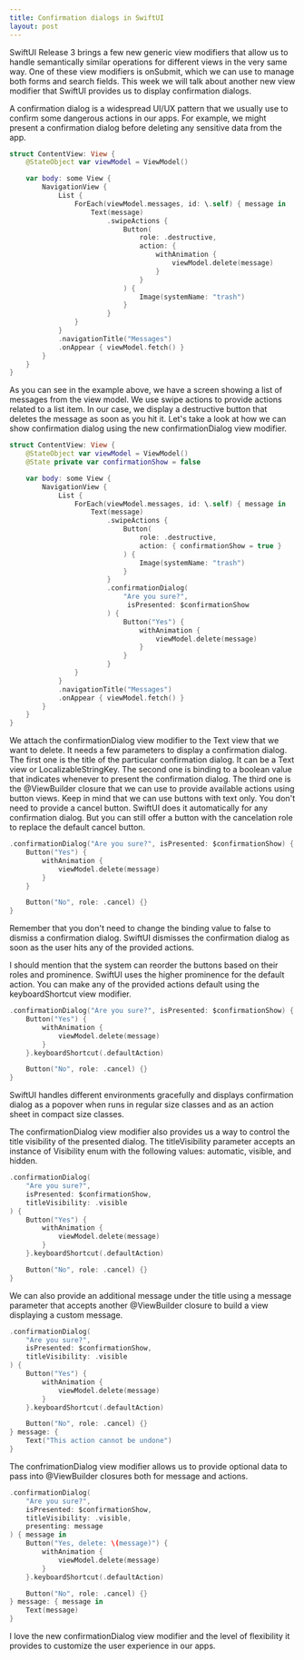 ```yaml
---
title: Confirmation dialogs in SwiftUI
layout: post
---
```


SwiftUI Release 3 brings a few new generic view modifiers that allow us to handle semantically similar operations for different views in the very same way. One of these view modifiers is onSubmit, which we can use to manage both forms and search fields. This week we will talk about another new view modifier that SwiftUI provides us to display confirmation dialogs.

A confirmation dialog is a widespread UI/UX pattern that we usually use to confirm some dangerous actions in our apps. For example, we might present a confirmation dialog before deleting any sensitive data from the app.

```swift
struct ContentView: View {
    @StateObject var viewModel = ViewModel()

    var body: some View {
        NavigationView {
            List {
                ForEach(viewModel.messages, id: \.self) { message in
                    Text(message)
                        .swipeActions {
                            Button(
                                role: .destructive,
                                action: { 
                                    withAnimation {
                                        viewModel.delete(message) 
                                    } 
                                }
                            ) {
                                Image(systemName: "trash")
                            }
                        }
                }
            }
            .navigationTitle("Messages")
            .onAppear { viewModel.fetch() }
        }
    }
}
```

As you can see in the example above, we have a screen showing a list of messages from the view model. We use swipe actions to provide actions related to a list item. In our case, we display a destructive button that deletes the message as soon as you hit it. Let's take a look at how we can show confirmation dialog using the new confirmationDialog view modifier.

```swift
struct ContentView: View {
    @StateObject var viewModel = ViewModel()
    @State private var confirmationShow = false

    var body: some View {
        NavigationView {
            List {
                ForEach(viewModel.messages, id: \.self) { message in
                    Text(message)
                        .swipeActions {
                            Button(
                                role: .destructive,
                                action: { confirmationShow = true }
                            ) {
                                Image(systemName: "trash")
                            }
                        }
                        .confirmationDialog(
                            "Are you sure?",
                             isPresented: $confirmationShow
                        ) { 
                            Button("Yes") {
                                withAnimation { 
                                    viewModel.delete(message) 
                                }
                            }
                        }
                }
            }
            .navigationTitle("Messages")
            .onAppear { viewModel.fetch() }
        }
    }
}
```

We attach the confirmationDialog view modifier to the Text view that we want to delete. It needs a few parameters to display a confirmation dialog.
The first one is the title of the particular confirmation dialog. It can be a Text view or LocalizableStringKey.
The second one is binding to a boolean value that indicates whenever to present the confirmation dialog.
The third one is the @ViewBuilder closure that we can use to provide available actions using button views. Keep in mind that we can use buttons with text only.
You don't need to provide a cancel button. SwiftUI does it automatically for any confirmation dialog. But you can still offer a button with the cancelation role to replace the default cancel button.

```swift
.confirmationDialog("Are you sure?", isPresented: $confirmationShow) {
    Button("Yes") {
        withAnimation { 
            viewModel.delete(message) 
        }
    }

    Button("No", role: .cancel) {}
}
```

Remember that you don't need to change the binding value to false to dismiss a confirmation dialog. SwiftUI dismisses the confirmation dialog as soon as the user hits any of the provided actions.

I should mention that the system can reorder the buttons based on their roles and prominence. SwiftUI uses the higher prominence for the default action. You can make any of the provided actions default using the keyboardShortcut view modifier.

```swift
.confirmationDialog("Are you sure?", isPresented: $confirmationShow) {
    Button("Yes") {
        withAnimation { 
            viewModel.delete(message) 
        }
    }.keyboardShortcut(.defaultAction)

    Button("No", role: .cancel) {}
}
```

SwiftUI handles different environments gracefully and displays confirmation dialog as a popover when runs in regular size classes and as an action sheet in compact size classes.

The confirmationDialog view modifier also provides us a way to control the title visibility of the presented dialog. The titleVisibility parameter accepts an instance of Visibility enum with the following values: automatic, visible, and hidden.

```swift
.confirmationDialog(
    "Are you sure?",
    isPresented: $confirmationShow,
    titleVisibility: .visible
) {
    Button("Yes") {
        withAnimation { 
            viewModel.delete(message) 
        }
    }.keyboardShortcut(.defaultAction)

    Button("No", role: .cancel) {}
}
```

We can also provide an additional message under the title using a message parameter that accepts another @ViewBuilder closure to build a view displaying a custom message.

```swift
.confirmationDialog(
    "Are you sure?",
    isPresented: $confirmationShow,
    titleVisibility: .visible
) {
    Button("Yes") {
        withAnimation { 
            viewModel.delete(message) 
        }
    }.keyboardShortcut(.defaultAction)

    Button("No", role: .cancel) {}
} message: {
    Text("This action cannot be undone")
}
```

The confrimationDialog view modifier allows us to provide optional data to pass into @ViewBuilder closures both for message and actions.

```swift
.confirmationDialog(
    "Are you sure?",
    isPresented: $confirmationShow,
    titleVisibility: .visible,
    presenting: message
) { message in
    Button("Yes, delete: \(message)") {
        withAnimation { 
            viewModel.delete(message) 
        }
    }.keyboardShortcut(.defaultAction)

    Button("No", role: .cancel) {}
} message: { message in
    Text(message)
}
```

I love the new confirmationDialog view modifier and the level of flexibility it provides to customize the user experience in our apps.
